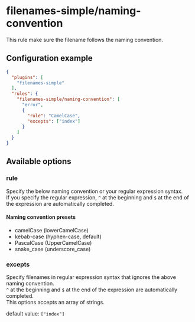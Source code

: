 # filenames-simple/naming-convention
This rule make sure the filename follows the naming convention.

## Configuration example
```json
{
  "plugins": [
    "filenames-simple"
  ],
  "rules": {
    "filenames-simple/naming-convention": [
      "error",
      {
        "rule": "CamelCase",
        "excepts": ["index"]
      }
    ]
  }
}
```

## Available options
### rule
Specify the below naming convention or your regular expression syntax.  
If you specify the regular expression, `^` at the beginning and `$` at the end of the expression are automatically completed.

#### Naming convention presets
* camelCase (lowerCamelCase)
* kebab-case (hyphen-case, default)
* PascalCase (UpperCamelCase)
* snake_case (underscore_case)

### excepts
Specify filenames in regular expression syntax that ignores the above naming convention.  
`^` at the beginning and `$` at the end of the expression are automatically completed.  
This options accepts an array of strings.

default value: `["index"]`
